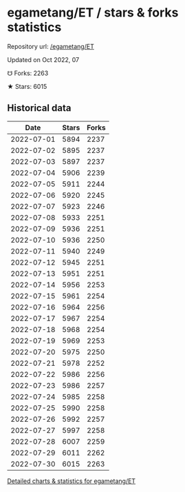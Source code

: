 # egametang/ET / stars & forks statistics

Repository url: [/egametang/ET](https://github.com/egametang/ET)

Updated on Oct 2022, 07

☋ Forks: 2263

★ Stars: 6015

## Historical data
| Date | Stars | Forks |
|------|-------|-------|
| 2022-07-01 | 5894 | 2237 | 
| 2022-07-02 | 5895 | 2237 | 
| 2022-07-03 | 5897 | 2237 | 
| 2022-07-04 | 5906 | 2239 | 
| 2022-07-05 | 5911 | 2244 | 
| 2022-07-06 | 5920 | 2245 | 
| 2022-07-07 | 5923 | 2246 | 
| 2022-07-08 | 5933 | 2251 | 
| 2022-07-09 | 5936 | 2251 | 
| 2022-07-10 | 5936 | 2250 | 
| 2022-07-11 | 5940 | 2249 | 
| 2022-07-12 | 5945 | 2251 | 
| 2022-07-13 | 5951 | 2251 | 
| 2022-07-14 | 5956 | 2253 | 
| 2022-07-15 | 5961 | 2254 | 
| 2022-07-16 | 5964 | 2256 | 
| 2022-07-17 | 5967 | 2254 | 
| 2022-07-18 | 5968 | 2254 | 
| 2022-07-19 | 5969 | 2253 | 
| 2022-07-20 | 5975 | 2250 | 
| 2022-07-21 | 5978 | 2252 | 
| 2022-07-22 | 5986 | 2256 | 
| 2022-07-23 | 5986 | 2257 | 
| 2022-07-24 | 5985 | 2258 | 
| 2022-07-25 | 5990 | 2258 | 
| 2022-07-26 | 5992 | 2257 | 
| 2022-07-27 | 5997 | 2258 | 
| 2022-07-28 | 6007 | 2259 | 
| 2022-07-29 | 6011 | 2262 | 
| 2022-07-30 | 6015 | 2263 | 


[Detailed charts & statistics for egametang/ET](https://reviewgithub.com/rep/egametang/ET)
